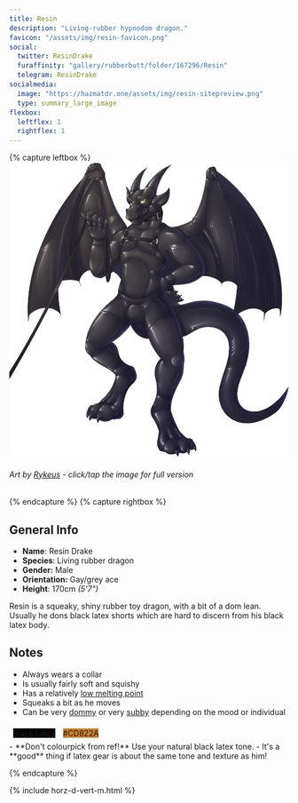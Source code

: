 ```yaml
---
title: Resin
description: "Living-rubber hypnodom dragon."
favicon: "/assets/img/resin-favicon.png"
social:
  twitter: ResinDrake
  furaffinity: "gallery/rubberbutt/folder/167296/Resin"
  telegram: ResinDrake
socialmedia:
  image: "https://hazmatdr.one/assets/img/resin-sitepreview.png"
  type: summary_large_image
flexbox:
  leftflex: 1
  rightflex: 1
---
```


{% capture leftbox %}
[![Refsheet Image](/assets/img/rykeus_01_l_1200px.png)](/assets/img/rykeus_01_l.png)
###### Art by [Rykeus](https://www.furaffinity.net/view/34018194/) - <span class="desktop-only">click</span><span class="raw-only">/</span><span class="mobile-only">tap</span> the image for full version
{% endcapture %}
{% capture rightbox %}
## General Info
- **Name**: Resin Drake
- **Species**: Living rubber dragon
- **Gender:** Male
- **Orientation:** Gay/grey ace
- **Height**: 170cm *(5'7")*

Resin is a squeaky, shiny rubber toy dragon, with a bit of a dom lean. Usually he dons black latex shorts which are hard to discern from his black latex body.

## Notes
- Always wears a collar
- Is usually fairly soft and squishy
- Has a relatively [low melting point](https://www.furaffinity.net/view/26707388/)
- Squeaks a bit as he moves
- Can be very [dommy](https://www.furaffinity.net/view/33994059/) or very [subby](https://www.furaffinity.net/view/19488527/) depending on the mood or individual

<span style="display: flex; flex-wrap: wrap">
	<span style="padding: 0.5em"><span class="colorbox lighttext" style="background-color: black">Black Latex</span></span>
	<span style="padding: 0.5em"><span class="colorbox darktext" style="background-color: #CD822A">#CD822A</span></span>
</span>
- **Don't colourpick from ref!** Use your natural black latex tone.
    - It's a **good** thing if latex gear is about the same tone and texture as him!

{% endcapture %}

<!-- Turns capture groups into a flex box. Must come after capture groups. -->
{% include horz-d-vert-m.html %}
